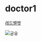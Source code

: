 # doctor1  

[레드벨벳](https://www.youtube.com/watch?v=6uJf2IT2Zh8&index=7&list=PLTRIEmSozxRkI41zgwAAkkLxtOovUfWVx)  

![공유](https://www.allkpop.com/upload/2015/09/af_org/gong-yoo_1443671567_af_org.jpg)
